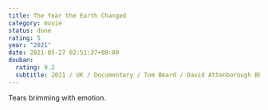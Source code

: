```yaml
---
title: The Year the Earth Changed
category: movie
status: done
rating: 5
year: "2021"
date: 2021-05-27 02:51:37+08:00
douban:
  rating: 9.2
  subtitle: 2021 / UK / Documentary / Tom Beard / David Attenborough Bhashkar Bara
---
```


Tears brimming with emotion.
